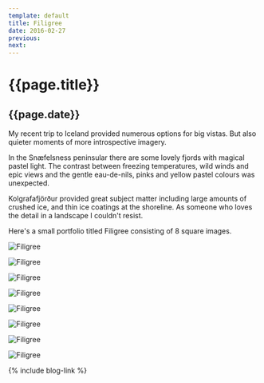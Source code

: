 ```yaml
---
template: default
title: Filigree
date: 2016-02-27
previous:
next:
---
```


# {{page.title}}

## {{page.date}}

My recent trip to Iceland provided numerous options for big vistas. But also quieter moments of more introspective imagery.

In the Snæfelsness peninsular there are some lovely fjords with magical pastel light. The contrast between freezing temperatures, wild winds and epic views and the gentle eau-de-nils, pinks and yellow pastel colours was unexpected.

Kolgrafafjörður provided great subject matter including large amounts of crushed ice, and thin ice coatings at the shoreline. As someone who loves the detail in a landscape I couldn't resist.

Here's a small portfolio titled Filigree consisting of 8 square images. 

![Filigree](filigree-1.webp "Filigree")

![Filigree](filigree-2.webp "Filigree")

![Filigree](filigree-3.webp "Filigree")

![Filigree](filigree-4.webp "Filigree")

![Filigree](filigree-5.webp "Filigree")

![Filigree](filigree-6.webp "Filigree")

![Filigree](filigree-7.webp "Filigree")

![Filigree](filigree-8.webp "Filigree")


{% include blog-link %}